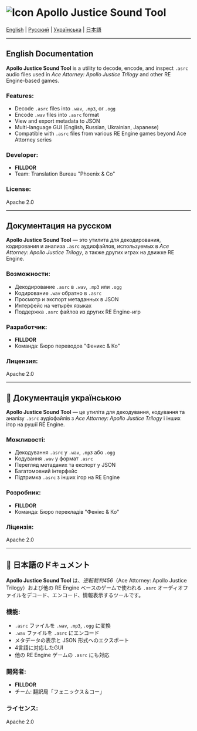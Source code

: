 # ![Icon](./_internal/1.ico) Apollo Justice Sound Tool

[English](##English-Documentation) | [Русский](#Документация-на-русском) | [Українська](#документація-українською) | [日本語](#日本語のドキュメント)


---

## English Documentation

**Apollo Justice Sound Tool** is a utility to decode, encode, and inspect `.asrc` audio files used in *Ace Attorney: Apollo Justice Trilogy* and other RE Engine-based games.

### Features:
- Decode `.asrc` files into `.wav`, `.mp3`, or `.ogg`
- Encode `.wav` files into `.asrc` format
- View and export metadata to JSON
- Multi-language GUI (English, Russian, Ukrainian, Japanese)
- Compatible with `.asrc` files from various RE Engine games beyond Ace Attorney series

### Developer:
- **FILLDOR**
- Team: Translation Bureau "Phoenix & Co"

### License:
Apache 2.0

---

## Документация на русском

**Apollo Justice Sound Tool** — это утилита для декодирования, кодирования и анализа `.asrc` аудиофайлов, используемых в *Ace Attorney: Apollo Justice Trilogy*, а также других играх на движке RE Engine.

### Возможности:
- Декодирование `.asrc` в `.wav`, `.mp3` или `.ogg`
- Кодирование `.wav` обратно в `.asrc`
- Просмотр и экспорт метаданных в JSON
- Интерфейс на четырёх языках
- Поддержка `.asrc` файлов из других RE Engine-игр

### Разработчик:
- **FILLDOR**
- Команда: Бюро переводов "Феникс & Ко"

### Лицензия:
Apache 2.0

---

## 📘 Документація українською

**Apollo Justice Sound Tool** — це утиліта для декодування, кодування та аналізу `.asrc` аудіофайлів з *Ace Attorney: Apollo Justice Trilogy* і інших ігор на рушії RE Engine.

### Можливості:
- Декодування `.asrc` у `.wav`, `.mp3` або `.ogg`
- Кодування `.wav` у формат `.asrc`
- Перегляд метаданих та експорт у JSON
- Багатомовний інтерфейс
- Підтримка `.asrc` з інших ігор на RE Engine

### Розробник:
- **FILLDOR**
- Команда: Бюро перекладів "Фенікс & Ко"

### Ліцензія:
Apache 2.0

---

## 📘 日本語のドキュメント

**Apollo Justice Sound Tool** は、*逆転裁判456*（Ace Attorney: Apollo Justice Trilogy）および他の RE Engine ベースのゲームで使われる `.asrc` オーディオファイルをデコード、エンコード、情報表示するツールです。

### 機能:
- `.asrc` ファイルを `.wav`, `.mp3`, `.ogg` に変換
- `.wav` ファイルを `.asrc` にエンコード
- メタデータの表示と JSON 形式へのエクスポート
- 4言語に対応したGUI
- 他の RE Engine ゲームの `.asrc` にも対応

### 開発者:
- **FILLDOR**
- チーム: 翻訳局「フェニックス＆コー」

### ライセンス:
Apache 2.0
